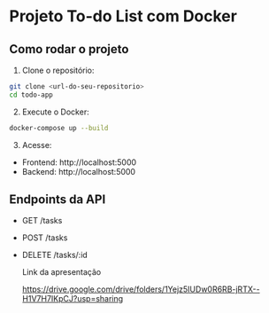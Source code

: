 # Projeto To-do List com Docker

## Como rodar o projeto

1. Clone o repositório:
```bash
git clone <url-do-seu-repositorio>
cd todo-app
```

2. Execute o Docker:
```bash
docker-compose up --build
```

3. Acesse:
- Frontend: http://localhost:5000
- Backend: http://localhost:5000

## Endpoints da API
- GET /tasks
- POST /tasks
- DELETE /tasks/:id

  Link da apresentação

  https://drive.google.com/drive/folders/1Yejz5IUDw0R6RB-jRTX--H1V7H7IKpCJ?usp=sharing

